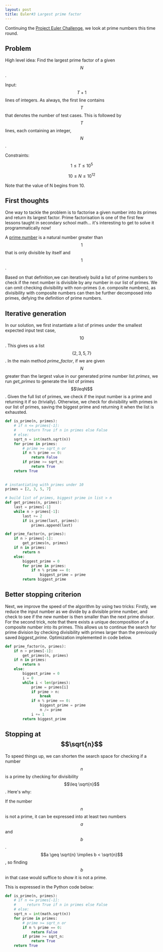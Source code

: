 ```yaml
---
layout: post
title: Euler#3 Largest prime factor
---
```


Continuing the [Project Euler Challenge](https://projecteuler.net/), we look at prime numbers this time round.

## Problem
High level idea: Find the largest prime factor of a given $$N$$.

Input: $$T+1$$ lines of integers. As always, the first line contains $$T$$ that denotes the number of test cases. This is followed by $$T$$ lines, each containing an integer, $$N$$.

Constraints:

$$1 \leq T \leq 10^5$$

$$10 \leq N \leq 10^12$$

Note that the value of N begins from 10.

## First thoughts
One way to tackle the problem is to factorise a given number into its primes and return its largest factor. Prime factorisation is one of the first few lessons taught in secondary school math... it's interesting to get to solve it programmatically now!

A [prime number](https://en.wikipedia.org/wiki/Prime_number) is a natural number greater than $$1$$ that is only divisible by itself and $$1$$. 

Based on that definition,we can iteratively build a list of prime numbers to check if the next number is divisible by any number in our list of primes. We can omit checking divisibility with non-primes (i.e. composite numbers), as divisibility with composite numbers can then be further decomposed into primes, defying the definition of prime numbers.

## Iterative generation
In our solution, we first instantiate a list of primes under the smallest expected input test case, $$10$$. This gives us a list $$\{2,3,5,7\}$$. In the main method *prime_factor*, if we are given $$N$$ greater than the largest value in our generated prime number list *primes*, we run *get_primes* to generate the list of primes $$\leqN$$. Given the full list of primes, we check if the input number is a prime and returning it if so (trivially). Otherwise, we check for divisibility with primes in our list of primes, saving the biggest prime and returning it when the list is exhausted.

```python
def is_prime(n, primes):
    # if n <= primes[-1]:
    #     return True if n in primes else False
    # else:
    sqrt_n = int(math.sqrt(n))
    for prime in primes:
        # prime >= sqrt_n or 
        if n % prime == 0:
            return False
        if prime >= sqrt_n:
            return True
    return True
                
                    
# instantiating with primes under 10
primes = [2, 3, 5, 7]

# build list of primes, biggest prime in list > n
def get_primes(n, primes):
    last = primes[-1]
    while n > primes[-1]:
        last += 2
        if is_prime(last, primes):
            primes.append(last)

def prime_factor(n, primes):
    if n > primes[-1]:
        get_primes(n, primes)
    if n in primes:
        return n
    else:
        biggest_prime = 0
        for prime in primes:
            if n % prime == 0:
                biggest_prime = prime
        return biggest_prime
```

## Better stopping criterion
Next, we improve the speed of the algorithm by using two tricks: Firstly, we reduce the input number as we divide by a divisible prime number, and check to see if the new number is then smaller than the next prime divisor. For the second trick, note that there exists a unique decomposition of a composite number into its primes. This allows us to continue the search for prime division by checking divisibility with primes larger than the previously saved *biggest_prime*. Optimization implemented in code below.

```python
def prime_factor(n, primes):
    if n > primes[-1]:
        get_primes(n, primes)
    if n in primes:
        return n
    else:
        biggest_prime = 0
        i = 0
        while i < len(primes):
            prime = primes[i]
            if prime > n:
                break
            if n % prime == 0:
                biggest_prime = prime
                n /= prime
            i += 1            
        return biggest_prime
```

## Stopping at $$\sqrt{n}$$
To speed things up, we can shorten the search space for checking if a number $$n$$ is a prime by checking for divisibility $$\leq \sqrt{n}$$. Here's why:

If the number $$n$$ is not a prime, it can be expressed into at least two numbers $$a$$ and $$b$$. $$a \geq \sqrt{n} \implies b < \sqrt{n}$$, so finding $$b$$ in that case would suffice to show it is not a prime.

This is expressed in the Python code below:
```python
def is_prime(n, primes):
    # if n <= primes[-1]:
    #     return True if n in primes else False
    # else:
    sqrt_n = int(math.sqrt(n))
    for prime in primes:
        # prime >= sqrt_n or 
        if n % prime == 0:
            return False
        if prime >= sqrt_n:
            return True
    return True
```

